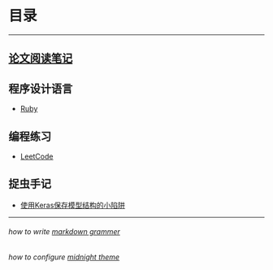 # 目录

*** *** ***

## [论文阅读笔记](PaperReading)

## 程序设计语言

+ [Ruby](./Language/Ruby/index)

## 编程练习

+ [LeetCode](./ProgramProblem/LeetCode/index)

## 捉虫手记

+ [使用Keras保存模型结构的小陷阱](./DebugNotes/KerasSaveModel)


*** *** ***
###### how to write [markdown grammer](https://guides.github.com/features/mastering-markdown/)
###### how to configure [midnight theme](https://github.com/pages-themes/midnight/)
